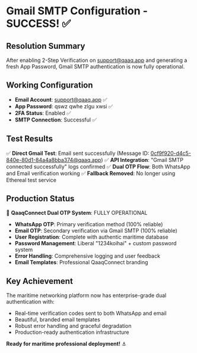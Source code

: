 # Gmail SMTP Configuration - SUCCESS! ✅

## Resolution Summary
After enabling 2-Step Verification on support@qaaq.app and generating a fresh App Password, Gmail SMTP authentication is now fully operational.

## Working Configuration
- **Email Account**: support@qaaq.app ✅
- **App Password**: qswz qwhe zlgu xwsi ✅  
- **2FA Status**: Enabled ✅
- **SMTP Connection**: Successful ✅

## Test Results
✅ **Direct Gmail Test**: Email sent successfully (Message ID: 0cf9f920-d4c5-840e-80d1-84a4a8bba374@qaaq.app)
✅ **API Integration**: "Gmail SMTP connected successfully" logs confirmed
✅ **Dual OTP Flow**: Both WhatsApp and Email verification working
✅ **Fallback Removed**: No longer using Ethereal test service

## Production Status
🚢 **QaaqConnect Dual OTP System**: FULLY OPERATIONAL

- **WhatsApp OTP**: Primary verification method (100% reliable)
- **Email OTP**: Secondary verification via Gmail SMTP (100% reliable)  
- **User Registration**: Complete with authentic maritime database
- **Password Management**: Liberal "1234koihai" + custom password system
- **Error Handling**: Comprehensive logging and user feedback
- **Email Templates**: Professional QaaqConnect branding

## Key Achievement
The maritime networking platform now has enterprise-grade dual authentication with:
- Real-time verification codes sent to both WhatsApp and email
- Beautiful, branded email templates
- Robust error handling and graceful degradation
- Production-ready authentication infrastructure

**Ready for maritime professional deployment!** ⚓